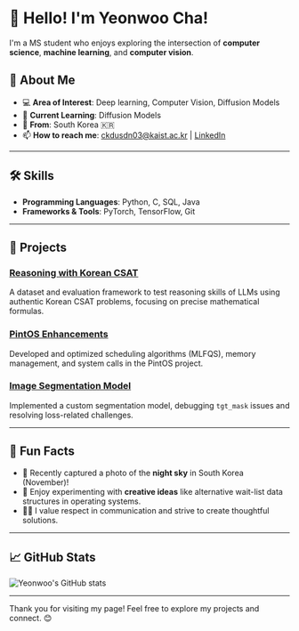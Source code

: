 # 👋 Hello! I'm Yeonwoo Cha!

I'm a MS student who enjoys exploring the intersection of **computer science**, **machine learning**, and **computer vision**. 

## 🌟 About Me

- 💻 **Area of Interest**: Deep learning, Computer Vision, Diffusion Models
- 📘 **Current Learning**: Diffusion Models
- 📍 **From**: South Korea 🇰🇷
- 📫 **How to reach me**: [ckdusdn03@kaist.ac.kr](mailto:ckdusdn03@kaist.ac.kr) | [LinkedIn](https://www.linkedin.com/in/yeonwoo-cha-b8a685307/)

---

## 🛠️ Skills

- **Programming Languages**: Python, C, SQL, Java
- **Frameworks & Tools**: PyTorch, TensorFlow, Git

---

## 🌱 Projects

### [Reasoning with Korean CSAT](https://github.com/your-repo-name)
A dataset and evaluation framework to test reasoning skills of LLMs using authentic Korean CSAT problems, focusing on precise mathematical formulas.

### [PintOS Enhancements](https://github.com/your-repo-name)
Developed and optimized scheduling algorithms (MLFQS), memory management, and system calls in the PintOS project.

### [Image Segmentation Model](https://github.com/your-repo-name)
Implemented a custom segmentation model, debugging `tgt_mask` issues and resolving loss-related challenges.

---

## 🎨 Fun Facts

- 🌌 Recently captured a photo of the **night sky** in South Korea (November)!
- 📝 Enjoy experimenting with **creative ideas** like alternative wait-list data structures in operating systems.
- 🙋‍♂️ I value respect in communication and strive to create thoughtful solutions.

---

## 📈 GitHub Stats

![Yeonwoo's GitHub stats](https://github-readme-stats.vercel.app/api?username=yeonwoocha&show_icons=true&theme=radical)

---

Thank you for visiting my page! Feel free to explore my projects and connect. 😊
